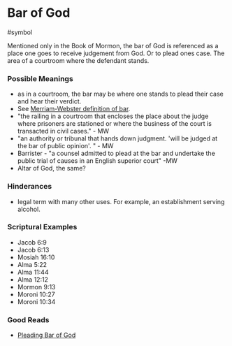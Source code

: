# Bar of God
#symbol 

Mentioned only in the Book of Mormon, the bar of God is referenced as a place one goes to receive judgement from God. Or to plead ones case. The area of a courtroom where the defendant stands.


### Possible Meanings
- as in a courtroom, the bar may be where one stands to plead their case and hear their verdict.
-  See [Merriam-Webster definition of bar](https://www.merriam-webster.com/dictionary/bar). 
- "the railing in a courtroom that encloses the place about the judge where prisoners are stationed or where the business of the court is transacted in civil cases." - MW
- "an authority or tribunal that hands down judgment. 'will be judged at the bar of public opinion'. " - MW
- Barrister - "a counsel admitted to plead at the bar and undertake the public trial of causes in an English superior court" -MW
- Altar of God, the same?

### Hinderances
- legal term with many other uses. For example, an establishment serving alcohol. 

### Scriptural Examples
- Jacob 6:9
- Jacob 6:13
- Mosiah 16:10
- Alma 5:22
- Alma 11:44
- Alma 12:12
- Mormon 9:13
- Moroni 10:27
- Moroni 10:34

### Good Reads
- [Pleading Bar of God](/Reference-Material/Pleading%20Bar%20of%20God.md)

